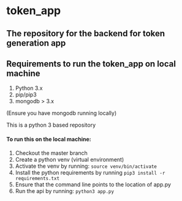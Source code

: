 # token_app

## The repository for the backend for token generation app

## Requirements to run the token_app on local machine
1. Python 3.x
2. pip/pip3
3. mongodb > 3.x

(Ensure you have mongodb running locally)

This is a python 3 based repository
#### To run this on the local machine:

1. Checkout the master branch
2. Create a python venv (virtual environment)
3. Activate the venv by running:
  ```source venv/bin/activate```
4. Install the python requirements by running ```pip3 install -r requirements.txt```
5. Ensure that the command line points to the location of app.py
6. Run the api by running: ```python3 app.py```
